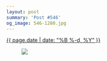 ```yaml
---
layout: post
summary: 'Post #546'
og_image: 546-1280.jpg
---
```


<p>
 <time>
  <a href="/546">
   {{ page.date | date: "%B %-d, %Y" }}
  </a>
 </time>
 <a href="/546">
  <figure data-taken="9/5/2016">
   <img sizes="(min-width: 700px) 50vw, calc(100vw - 2rem)" src="{{ site.assets_url }}/546-640.jpg" srcset="{{ site.assets_url }}/546-320.jpg 320w, {{ site.assets_url }}/546-640.jpg 640w, {{ site.assets_url }}/546-960.jpg 960w, {{ site.assets_url }}/546-1280.jpg 1280w"/>
  </figure>
 </a>
</p>
